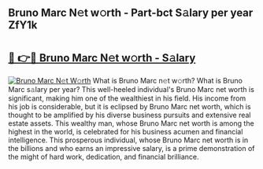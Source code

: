 ## Bruno Marc N𝚎t w𝚘rth - Part-bct S𝚊lary per year ZfY1k

# <h2><a href="http://gc1s2wo.nevu.top/?p=Bruno+Marc">🔗 👉🔴 Bruno Marc N𝚎t w𝚘rth - S𝚊lary</a></h2>

[![Bruno Marc N𝚎t W𝚘rth](https://i.imgur.com/Oavwk0R.jpeg)](http://gc1s2wo.nevu.top/?p=Bruno+Marc)
What is Bruno Marc n𝚎t w𝚘rth? What is Bruno Marc s𝚊lary per year?
This well-heeled individual's Bruno Marc net worth is significant, making him one of the wealthiest in his field. His income from his job is considerable, but it is eclipsed by Bruno Marc net worth, which is thought to be amplified by his diverse business pursuits and extensive real estate assets. This wealthy man, whose Bruno Marc net worth is among the highest in the world, is celebrated for his business acumen and financial intelligence. This prosperous individual, whose Bruno Marc net worth is in the billions and who earns an impressive salary, is a prime demonstration of the might of hard work, dedication, and financial brilliance.
